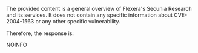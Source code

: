 The provided content is a general overview of Flexera's Secunia Research and its services. It does not contain any specific information about CVE-2004-1563 or any other specific vulnerability.

Therefore, the response is:

NOINFO